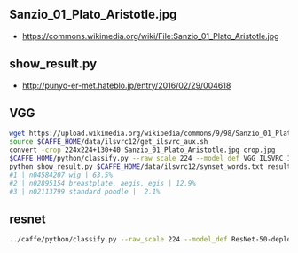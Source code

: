 ## Sanzio_01_Plato_Aristotle.jpg
* https://commons.wikimedia.org/wiki/File:Sanzio_01_Plato_Aristotle.jpg

## show_result.py
* http://punyo-er-met.hateblo.jp/entry/2016/02/29/004618


## VGG

```sh
wget https://upload.wikimedia.org/wikipedia/commons/9/98/Sanzio_01_Plato_Aristotle.jpg
source $CAFFE_HOME/data/ilsvrc12/get_ilsvrc_aux.sh
convert -crop 224x224+130+40 Sanzio_01_Plato_Aristotle.jpg crop.jpg
$CAFFE_HOME/python/classify.py --raw_scale 224 --model_def VGG_ILSVRC_16_layers_deploy.prototxt --pretrained_model VGG_ILSVRC_16_layers.caffemodel --mean_file '' ./crop.jpg result.npz
python show_result.py $CAFFE_HOME/data/ilsvrc12/synset_words.txt result.npy.npy
#1 | n04584207 wig | 63.5%
#2 | n02895154 breastplate, aegis, egis | 12.9%
#3 | n02113799 standard poodle |  2.1%
```

## resnet

```sh
../caffe/python/classify.py --raw_scale 224 --model_def ResNet-50-deploy.prototxt --pretrained_model ResNet-50-model.caffemodel --mean_file '' ./crop.jpg result.npz
```

